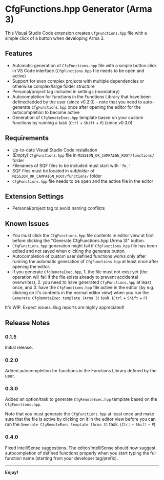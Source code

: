 # CfgFunctions.hpp Generator (Arma 3)

This Visual Studio Code extension creates `CfgFunctions.hpp` file with a simple click of a button when developing Arma 3.

## Features

* Automatic generation of `CfgFunctions.hpp` file with a simple button click in VS Code interface (`CfgFunctions.hpp` file needs to be open and active)
* Support for even complex projects with multiple dependencies or otherwise complex/large folder structure
* Personal/project tag included in settings (mandatory)
* Autocompletion for functions in the Functions Library that have been defined/added by the user (since v0.2.0) - note that you need to auto-generate `CfgFunctions.hpp` once after opening the editor for the autocompletion to become active
* Generation of `CfgRemoteExec.hpp` template based on your custom functions by running a task (`Ctrl` + `Shift` + `P`) (since v0.3.0)

## Requirements

* Up-to-date Visual Studio Code installation
* (Empty) `CfgFunctions.hpp` file in `MISSION_OR_CAMPAIGN_ROOT/functions/` folder
* Filenames of SQF files to be included must start with `'fn_'`
* SQF files must be located in _subfolder_ of `MISSION_OR_CAMPAIGN_ROOT/functions/` folder
* `CfgFunctions.hpp` file needs to be open and the active file in the editor

## Extension Settings

* Personal/project tag to avoid naming conflicts

## Known Issues

* You must click the `CfgFunctions.hpp` file contents in editor view at first before clicking the "Generate CfgFunctions.hpp (Arma 3)" button.
* `CfgFunctions.hpp` generation might fail if `CfgFunctions.hpp` file has been edited and not saved when clicking the generate button.
* Autocompletion of custom user defined functions works only after running the automatic generation of `CfgFunctions.hpp` at least once after opening the editor.
* If you generate `CfgRemoteExec.hpp`, 1. the file must not exist yet (the operation will fail if the file exists already to prevent accidental overwrites), 2. you need to have generated `CfgFunctions.hpp` at least once, and 3. have the `CfgFunctions.hpp` file active in the editor (by e.g. clicking on it's contents in the normal editor view) when you run the `Generate CfgRemoteExec template (Arma 3)` task. (`Ctrl` + `Shift` + `P`)

It's WIP. Expect issues. Bug reports are highly appreciated!

## Release Notes

### 0.1.5

Initial release.

### 0.2.0

Added autocompletion for functions in the Functions Library defined by the user.

### 0.3.0

Added an option/task to generate `CfgRemoteExec.hpp` template based on the `CfgFunctions.hpp`.

Note that you must generate the `CfgFunctions.hpp` at least once and make sure that the file is active by clicking on it in the editor view before you can run the `Generate CfgRemoteExec template (Arma 3)` task. (`Ctrl` + `Shift` + `P`)

### 0.4.0

Fixed IntelliSense suggestions. The editor/IntelliSense should now suggest autocompletion of defined functions properly when you start typing the full function name (starting from your developer tag/prefix).

---

**Enjoy!**

